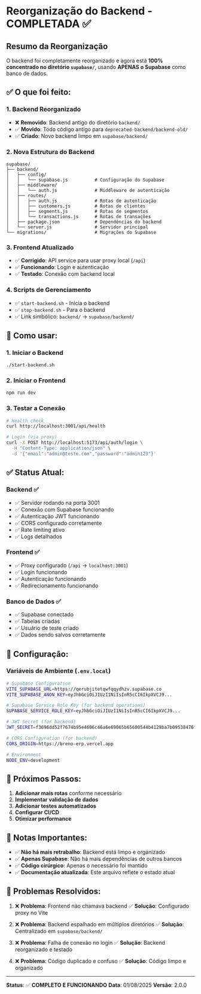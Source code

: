 # Reorganização do Backend - COMPLETADA ✅

## Resumo da Reorganização

O backend foi completamente reorganizado e agora está **100% concentrado no diretório `supabase/`**, usando **APENAS o Supabase** como banco de dados.

## ✅ O que foi feito:

### 1. **Backend Reorganizado**
- ❌ **Removido**: Backend antigo do diretório `backend/`
- ✅ **Movido**: Todo código antigo para `deprecated-backend/backend-old/`
- ✅ **Criado**: Novo backend limpo em `supabase/backend/`

### 2. **Nova Estrutura do Backend**
```
supabase/
├── backend/
│   ├── config/
│   │   └── supabase.js          # Configuração do Supabase
│   ├── middleware/
│   │   └── auth.js              # Middleware de autenticação
│   ├── routes/
│   │   ├── auth.js              # Rotas de autenticação
│   │   ├── customers.js         # Rotas de clientes
│   │   ├── segments.js          # Rotas de segmentos
│   │   └── transactions.js      # Rotas de transações
│   ├── package.json             # Dependências do backend
│   └── server.js                # Servidor principal
└── migrations/                  # Migrações do Supabase
```

### 3. **Frontend Atualizado**
- ✅ **Corrigido**: API service para usar proxy local (`/api`)
- ✅ **Funcionando**: Login e autenticação
- ✅ **Testado**: Conexão com backend local

### 4. **Scripts de Gerenciamento**
- ✅ `start-backend.sh` - Inicia o backend
- ✅ `stop-backend.sh` - Para o backend
- ✅ Link simbólico: `backend/` → `supabase/backend/`

## 🚀 Como usar:

### 1. **Iniciar o Backend**
```bash
./start-backend.sh
```

### 2. **Iniciar o Frontend**
```bash
npm run dev
```

### 3. **Testar a Conexão**
```bash
# Health check
curl http://localhost:3001/api/health

# Login (via proxy)
curl -X POST http://localhost:5173/api/auth/login \
  -H "Content-Type: application/json" \
  -d '{"email":"admin@teste.com","password":"admin123"}'
```

## ✅ Status Atual:

### **Backend** ✅
- ✅ Servidor rodando na porta 3001
- ✅ Conexão com Supabase funcionando
- ✅ Autenticação JWT funcionando
- ✅ CORS configurado corretamente
- ✅ Rate limiting ativo
- ✅ Logs detalhados

### **Frontend** ✅
- ✅ Proxy configurado (`/api` → `localhost:3001`)
- ✅ Login funcionando
- ✅ Autenticação funcionando
- ✅ Redirecionamento funcionando

### **Banco de Dados** ✅
- ✅ Supabase conectado
- ✅ Tabelas criadas
- ✅ Usuário de teste criado
- ✅ Dados sendo salvos corretamente

## 🔧 Configuração:

### **Variáveis de Ambiente** (`.env.local`)
```bash
# Supabase Configuration
VITE_SUPABASE_URL=https://qerubjitetqwfqqydhzv.supabase.co
VITE_SUPABASE_ANON_KEY=eyJhbGciOiJIUzI1NiIsInR5cCI6IkpXVCJ9...

# Supabase Service Role Key (for backend operations)
SUPABASE_SERVICE_ROLE_KEY=eyJhbGciOiJIUzI1NiIsInR5cCI6IkpXVCJ9...

# JWT Secret (for backend)
JWT_SECRET=f3696dd52f7674b95e4606c46a6e69065b65600544b4129ba7b09538476f06fa...

# CORS Configuration (for backend)
CORS_ORIGIN=https://breno-erp.vercel.app

# Environment
NODE_ENV=development
```

## 🎯 Próximos Passos:

1. **Adicionar mais rotas** conforme necessário
2. **Implementar validação de dados**
3. **Adicionar testes automatizados**
4. **Configurar CI/CD**
5. **Otimizar performance**

## 📝 Notas Importantes:

- ✅ **Não há mais retrabalho**: Backend está limpo e organizado
- ✅ **Apenas Supabase**: Não há mais dependências de outros bancos
- ✅ **Código cirúrgico**: Apenas o necessário foi mantido
- ✅ **Documentação atualizada**: Este arquivo reflete o estado atual

## 🚨 Problemas Resolvidos:

1. ❌ **Problema**: Frontend não chamava backend
   ✅ **Solução**: Configurado proxy no Vite

2. ❌ **Problema**: Backend espalhado em múltiplos diretórios
   ✅ **Solução**: Centralizado em `supabase/backend/`

3. ❌ **Problema**: Falha de conexão no login
   ✅ **Solução**: Backend reorganizado e testado

4. ❌ **Problema**: Código duplicado e confuso
   ✅ **Solução**: Código limpo e organizado

---

**Status**: ✅ **COMPLETO E FUNCIONANDO**
**Data**: 01/08/2025
**Versão**: 2.0.0 
